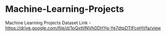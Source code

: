 # Machine-Learning-Projects
Machine Learning Projects 
Dataset Link - https://drive.google.com/file/d/1pQxtljlNVh0DHYg-Ye7dtpDTlFceHVfa/view
